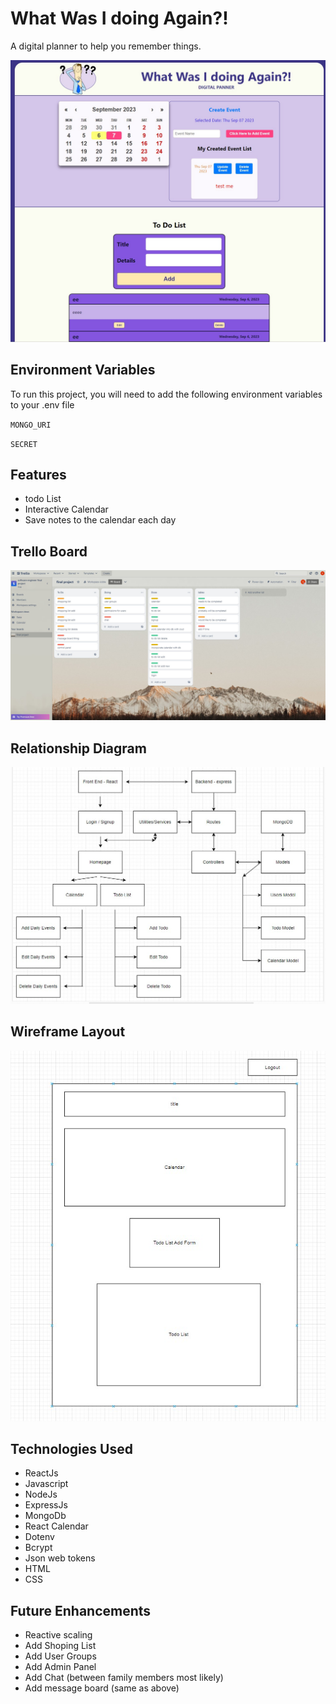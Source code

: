 
# What Was I doing Again?!


A digital planner to help you remember things.

![Alt text](src/images/screenshot.jpg)


## Environment Variables

To run this project, you will need to add the following environment variables to your .env file

`MONGO_URI`

`SECRET`


## Features

- todo List
- Interactive Calendar
- Save notes to the calendar each day

## Trello Board

![Alt text](./src/images/trello.jpg)

## Relationship Diagram

![Alt text](./src/images/RelationshipDiagram.jpg)

## Wireframe Layout

![Alt text](./src/images/wireframe.jpg)

## Technologies Used

- ReactJs
- Javascript
- NodeJs
- ExpressJs
- MongoDb
- React Calendar
- Dotenv
- Bcrypt
- Json web tokens
- HTML
- CSS

## Future Enhancements

- Reactive scaling
- Add Shoping List
- Add User Groups
- Add Admin Panel
- Add Chat (between family members most likely)
- Add message board (same as above)